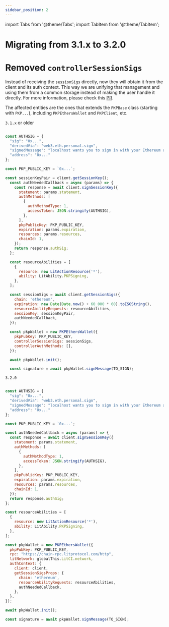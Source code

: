 ```yaml
---
sidebar_position: 2
---
```


import Tabs from '@theme/Tabs';
import TabItem from '@theme/TabItem';

# Migrating from 3.1.x to 3.2.0

# Removed `controllerSessionSigs`

Instead of receiving the `sessionSigs` directly, now they will obtain it from the client and its auth context. This way we are unifying that management and using them from a common storage instead of making the user handle it directly. For more information, please check this [PR](https://github.com/LIT-Protocol/js-sdk/pull/358). 

The affected entities are the ones that extends the `PKPBase` class (starting with `PKP...`), including `PKPEthersWallet` and `PKPClient`, etc.


`3.1.x` or older

```js

const AUTHSIG = {
  "sig": "0x...",
  "derivedVia": "web3.eth.personal.sign",
  "signedMessage": "localhost wants you to sign in with your Ethereum account:\n0x...\n\nHello World\n\nURI: https://localhost/login\nVersion: 1\nChain ID: 1\nNonce: eoeo0dsvyLL2gcHsC\nIssued At: 2023-11-17T15:04:20.324Z\nExpiration Time: 2215-07-14T15:04:20.323Z",
  "address": "0x..."
};

const PKP_PUBLIC_KEY = `0x...`;

const sessionKeyPair = client.getSessionKey();
  const authNeededCallback = async (params) => {
    const response = await client.signSessionKey({
      statement: params.statement,
      authMethods: [
        {
          authMethodType: 1,
          accessToken: JSON.stringify(AUTHSIG),
        },
      ],
      pkpPublicKey: PKP_PUBLIC_KEY,
      expiration: params.expiration,
      resources: params.resources,
      chainId: 1,
    });
    return response.authSig;
  };

  const resourceAbilities = [
    {
      resource: new LitActionResource('*'),
      ability: LitAbility.PKPSigning,
    },
  ];

  const sessionSigs = await client.getSessionSigs({
    chain: 'ethereum',
    expiration: new Date(Date.now() + 60_000 * 60).toISOString(),
    resourceAbilityRequests: resourceAbilities,
    sessionKey: sessionKeyPair,
    authNeededCallback,
  });

  const pkpWallet = new PKPEthersWallet({
    pkpPubKey: PKP_PUBLIC_KEY,
    controllerSessionSigs: sessionSigs,
    controllerAuthMethods: [],
  });

  await pkpWallet.init();

  const signature = await pkpWallet.signMessage(TO_SIGN);
```

`3.2.0`

```js

const AUTHSIG = {
  "sig": "0x...",
  "derivedVia": "web3.eth.personal.sign",
  "signedMessage": "localhost wants you to sign in with your Ethereum account:\n0x...\n\nHello World\n\nURI: https://localhost/login\nVersion: 1\nChain ID: 1\nNonce: eoeo0dsvyLL2gcHsC\nIssued At: 2023-11-17T15:04:20.324Z\nExpiration Time: 2215-07-14T15:04:20.323Z",
  "address": "0x..."
};

const PKP_PUBLIC_KEY = `0x...`;

const authNeededCallback = async (params) => {
  const response = await client.signSessionKey({
    statement: params.statement,
    authMethods: [
      {
        authMethodType: 1,
        accessToken: JSON.stringify(AUTHSIG),
      },
    ],
    pkpPublicKey: PKP_PUBLIC_KEY,
    expiration: params.expiration,
    resources: params.resources,
    chainId: 1,
  });
  return response.authSig;
};

const resourceAbilities = [
  {
    resource: new LitActionResource('*'),
    ability: LitAbility.PKPSigning,
  },
];

const pkpWallet = new PKPEthersWallet({
  pkpPubKey: PKP_PUBLIC_KEY,
  rpc: "https://chain-rpc.litprotocol.com/http",
  litNetwork: globalThis.LitCI.network,
  authContext: {
    client: client,
    getSessionSigsProps: {
      chain: 'ethereum',
      resourceAbilityRequests: resourceAbilities,
      authNeededCallback,
    },
  },
});

await pkpWallet.init();

const signature = await pkpWallet.signMessage(TO_SIGN);
```